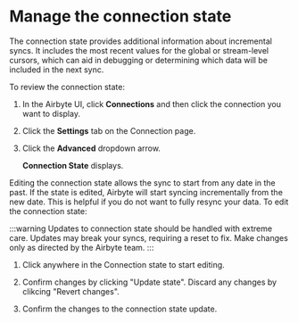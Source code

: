 # Manage the connection state

The connection state provides additional information about incremental syncs. It includes the most recent values for the global or stream-level cursors, which can aid in debugging or determining which data will be included in the next sync. 

To review the connection state:
1. In the Airbyte UI, click **Connections** and then click the connection you want to display.

2. Click the **Settings** tab on the Connection page.

3. Click the **Advanced** dropdown arrow. 

    **Connection State** displays.

Editing the connection state allows the sync to start from any date in the past. If the state is edited, Airbyte will start syncing incrementally from the new date. This is helpful if you do not want to fully resync your data. To edit the connection state:

:::warning
Updates to connection state should be handled with extreme care. Updates may break your syncs, requiring a reset to fix. Make changes only as directed by the Airbyte team.
:::

1. Click anywhere in the Connection state to start editing.

2. Confirm changes by clicking "Update state". Discard any changes by clikcing "Revert changes".

3. Confirm the changes to the connection state update. 